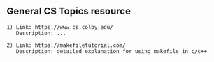 ## General CS Topics resource
	1) Link: https://www.cs.colby.edu/
	   Description: ...
	
	2) Link: https://makefiletutorial.com/
	   Description: detailed explanation for using makefile in c/c++
	
